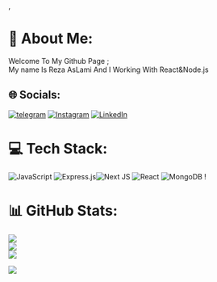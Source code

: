 ,
# 💫 About Me:
Welcome To My Github Page ;<br>My name Is Reza AsLami And I Working With React&Node.js<br>

## 🌐 Socials:
[![telegram](https://img.shields.io/badge/Telegram-2CA5E0?style=flat-squeare&logo=telegram&logoColor=white)](https://t.me/Reza_Aslami50)  [![Instagram](https://img.shields.io/badge/Instagram-%23E4405F.svg?logo=Instagram&logoColor=white)]([https://instagram.com/@maziar_101](https://instagram.com/reza_aslami_2004)) [![LinkedIn](https://img.shields.io/badge/LinkedIn-%230077B5.svg?logo=linkedin&logoColor=white)](www.linkedin.com/in/reza-aslami/) 

# 💻 Tech Stack:
![JavaScript](https://img.shields.io/badge/javascript-%23323330.svg?style=for-the-badge&logo=javascript&logoColor=%23F7DF1E) ![Express.js](https://img.shields.io/badge/express.js-%23404d59.svg?style=for-the-badge&logo=express&logoColor=%2361DAFB)![Next JS](https://img.shields.io/badge/Next-black?style=for-the-badge&logo=next.js&logoColor=white) ![React](https://img.shields.io/badge/react-%2320232a.svg?style=for-the-badge&logo=react&logoColor=%2361DAFB) ![MongoDB](https://img.shields.io/badge/MongoDB-%234ea94b.svg?style=for-the-badge&logo=mongodb&logoColor=white) !
# 📊 GitHub Stats:
![](https://github-readme-stats.vercel.app/api?username=Rezaaslami&theme=radical&hide_border=false&include_all_commits=true&count_private=true)<br/>
![](https://github-readme-streak-stats.herokuapp.com/?user=Rezaaslami&theme=radical&hide_border=false)<br/>
![](https://github-readme-stats.vercel.app/api/top-langs/?username=Rezaaslami&theme=radical&hide_border=false&include_all_commits=true&count_private=true&layout=compact)


[![](https://visitcount.itsvg.in/api?id=Maziar101&icon=0&color=0)](https://visitcount.itsvg.in)

<!-- Proudly created with GPRM ( https://gprm.itsvg.in ) -->

